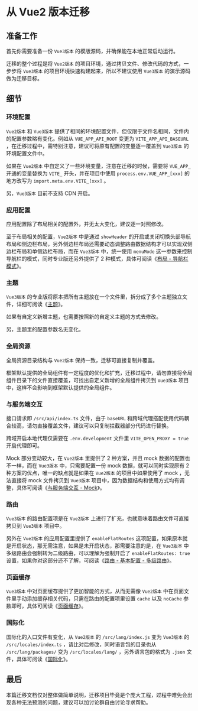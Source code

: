 # 从 Vue2 版本迁移

## 准备工作

首先你需要准备一份 `Vue3版本` 的模版源码，并确保能在本地正常启动运行。

迁移的整个过程是将 `Vue2版本` 的项目环境，通过拷贝文件、修改代码的方式，一步步将 `Vue3版本` 的项目环境快速构建起来，所以不建议使用 `Vue3版本` 的演示源码做为迁移目标。

## 细节

### 环境配置

`Vue2版本` 和 `Vue3版本` 提供了相同的环境配置文件，但仅限于文件名相同，文件内的配置参数略有变化。例如从 `VUE_APP_API_ROOT` 变更为 `VITE_APP_API_BASEURL` ，在迁移过程中，需特别注意，建议可将原有配置的变量逐一覆盖到 `Vue3版本` 的环境配置文件中。

如果在 `Vue2版本` 中自定义了一些环境变量，注意在迁移的时候，需要将 `VUE_APP_` 开通的变量替换为 `VITE_` 开头，并在项目中使用 `process.env.VUE_APP_[xxx]` 的地方改写为 `import.meta.env.VITE_[xxx]` 。

另，`Vue3版本` 目前不支持 CDN 开启。

### 应用配置

应用配置除了布局相关的配置外，并无太大变化，建议逐一对照修改。

至于布局相关的配置，`Vue2版本` 中是通过 `showHeader` 的开启或关闭切换头部导航布局和侧边栏布局，另外侧边栏布局还需要动态调整路由数据结构才可以实现双侧边栏布局和单侧边栏布局，而在 `Vue3版本` 中，统一使用 `menuMode` 这一参数来控制导航栏的模式，同时专业版还另外提供了 2 种模式，具体可阅读《[布局 - 导航栏模式](layout#导航栏模式)》。

### 主题

`Vue3版本` 的专业版将原本把所有主题放在一个文件里，拆分成了多个主题独立文件，详细可阅读《[主题](theme)》。

如果有自定义新增主题，也需要按照新的自定义主题的方式去修改。

另，主题里的配置参数名无变化。

### 全局资源

全局资源目录结构与 `Vue2版本` 保持一致，迁移可直接复制并覆盖。

框架默认提供的全局组件有一定程度的优化和扩充，迁移过程中，请勿直接将全局组件目录下的文件直接覆盖，可找出自定义新增的全局组件拷贝到 `Vue3版本` 项目中，这样不会影响到框架默认提供的全局组件。

### 与服务端交互

接口请求即 `/src/api/index.ts` 文件，由于 `baseURL` 和跨域代理搭配使用代码耦合较高，请勿直接覆盖文件，建议可以只复制拦截器部分代码进行替换。

跨域开启本地代理仅需要在 `.env.development` 文件里 `VITE_OPEN_PROXY = true` 开启代理即可。

Mock 部分变动较大，在 `Vue2版本` 里提供了 2 种方案，并且 mock 数据的配置也不一样，而在 `Vue3版本` 中，只需要配置一份 mock 数据，就可以同时实现原有 2 种方案的优点，唯一的缺点就是如果在 `Vue2版本` 的项目中如果使用了 mock ，无法直接将 mock 文件拷贝到 `Vue3版本` 项目中，因为数据结构和使用方式均有调整，具体可阅读《[与服务端交互 - Mock](axios#mock)》。

### 路由

`Vue3版本` 的路由配置项是在 `Vue2版本` 上进行了扩充，也就意味着路由文件可直接拷贝到 `Vue3版本` 项目中。

另外在 `Vue2版本` 的应用配置里提供了 `enableFlatRoutes` 这项配置，如果原本就是开启状态，那无需注意，如果是未开启状态，那需要注意的是，在 `Vue3版本` 中多级路由会强制转为二级路由，可以理解为强制开启了 `enableFlatRoutes: true` 设置，如果你对这部分还不了解，可阅读《[路由 - 基本配置 - 多级路由](router#多级路由)》。

### 页面缓存

`Vue3版本` 中对页面缓存提供了更加智能的方式，从而无需像 `Vue2版本` 中在页面文件里手动添加缓存相关代码，只需在路由的配置项里设置 `cache` 以及 `noCache` 参数即可，具体可阅读《[页面缓存](keep-alive)》。

### 国际化

国际化的入口文件有变化，从 `Vue2版本` 的 `/src/lang/index.js` 变为 `Vue3版本` 的 `/src/locales/index.ts` ，请比对后修改，同时语言包的目录也从 `/src/lang/packages/` 变为 `/src/locales/lang/` ，另外语言包的格式为 `.json` 文件，具体可阅读《[国际化](i18n)》。

## 最后

本篇迁移文档仅对整体做简单说明，迁移项目毕竟是个庞大工程，过程中难免会出现各种无法预测的问题，建议可以加讨论群自由讨论寻求帮助。